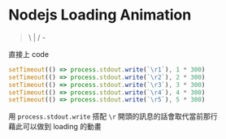 # Nodejs Loading Animation

> \ | / -

直接上 code

```javascript
setTimeout(() => process.stdout.write(`\r1`), 1 * 300)
setTimeout(() => process.stdout.write(`\r2`), 2 * 300)
setTimeout(() => process.stdout.write(`\r3`), 3 * 300)
setTimeout(() => process.stdout.write(`\r4`), 4 * 300)
setTimeout(() => process.stdout.write(`\r5`), 5 * 300)
```

用 `process.stdout.write` 搭配 `\r` 開頭的訊息的話會取代當前那行  
藉此可以做到 loading 的動畫

